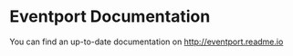 Eventport Documentation
====

You can find an up-to-date documentation on http://eventport.readme.io
